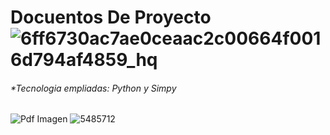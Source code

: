 # Docuentos De Proyecto ![6ff6730ac7ae0ceaac2c00664f0016d794af4859_hq](https://github.com/Guallitoprogra/EstructuraDeDatos/assets/131787074/5d3342bb-acea-4179-a1cc-383cdb247b72) 
###### **Tecnologia empliadas: Python y Simpy*

![Pdf Imagen](https://github.com/Guallitoprogra/EstructuraDeDatos/assets/131787074/df4b3ebb-687f-4d79-aae6-4ddb003281e4) ![5485712](https://github.com/Guallitoprogra/EstructuraDeDatos/assets/131787074/5a43f46d-3b1b-4986-945f-71d529f3fbf2)

